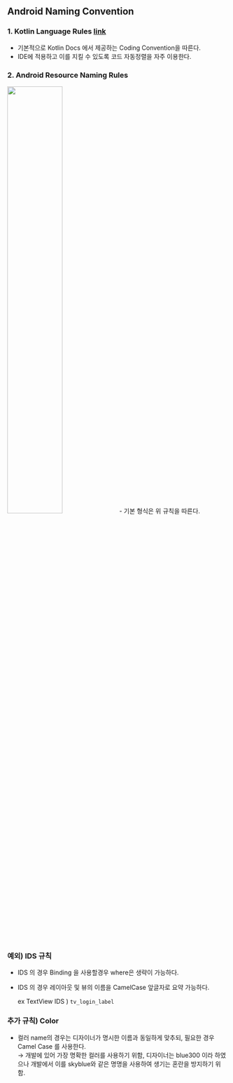 ## **Android Naming Convention**

### 1. Kotlin Language Rules <a href="https://kotlinlang.org/docs/coding-conventions.html"> link </a>

- 기본적으로 Kotlin Docs 에서 제공하는 Coding Convention을 따른다.
- IDE에 적용하고 이를 지킬 수 있도록 코드 자동정렬을 자주 이용한다.



### 2. Android Resource Naming Rules
<img src="https://user-images.githubusercontent.com/81347125/168896616-3a928b43-9c56-425a-81e1-c038f1f7ee06.png" width = "50%">
- 기본 형식은 위 규칙을 따른다.



### 예외) IDS 규칙

- IDS 의 경우 Binding 을 사용할경우 where은 생략이 가능하다.
- IDS 의 경우 레이아웃 및 뷰의 이름을 CamelCase 앞글자로 요약 가능하다.
      
    ex TextView IDS ) `tv_login_label`



### 추가 규칙) Color

- 컬러 name의 경우는 디자이너가 명시한 이름과 동일하게 맞추되, 필요한 경우 Camel Case 를 사용한다.  
 → 개발에 있어 가장 명확한 컬러를 사용하기 위함, 디자이너는 blue300 이라 하였으나 개발에서 이를 skyblue와 같은 명명을 사용하여 생기는 혼란을 방지하기 위함.
 


